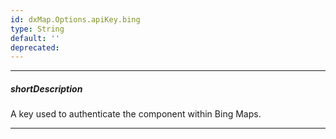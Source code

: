 ```yaml
---
id: dxMap.Options.apiKey.bing
type: String
default: ''
deprecated: 
---
```

---
##### shortDescription
A key used to authenticate the component within Bing Maps.

---
<!-- Description goes here -->
